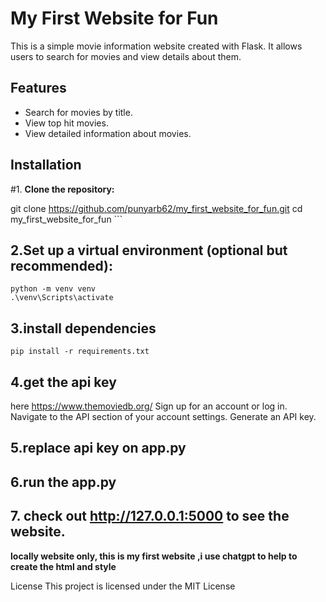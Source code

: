 # My First Website for Fun

This is a simple movie information website created with Flask. It allows users to search for movies and view details about them.

## Features

- Search for movies by title.
- View top hit movies.
- View detailed information about movies.
## Installation
  #1. **Clone the repository:**

   
   git clone https://github.com/punyarb62/my_first_website_for_fun.git
   cd my_first_website_for_fun ```
  ## 2.Set up a virtual environment (optional but recommended):
     
    python -m venv venv
    .\venv\Scripts\activate
  ## 3.install dependencies
    pip install -r requirements.txt
  ## 4.get the api key
   here https://www.themoviedb.org/
    Sign up for an account or log in.
    Navigate to the API section of your account settings.
    Generate an API key.
  ## 5.replace api key on app.py
## 6.run the app.py
## 7. check out  http://127.0.0.1:5000 to see the website.

**locally website only, this is my first website ,i use chatgpt to help to create the html and style**

License
This project is licensed under the MIT License
